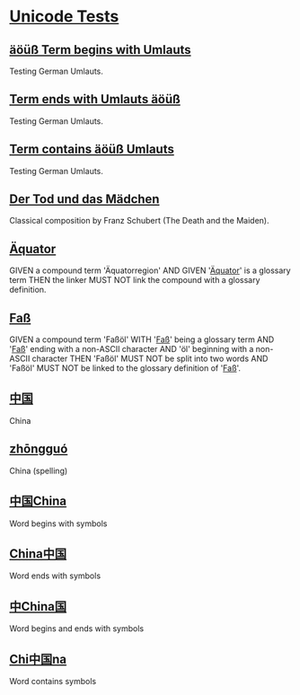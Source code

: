 # [Unicode Tests](#unicode-tests)

<!-- =========== DE ============= -->

## [äöüß Term begins with Umlauts](#äöüß-term-begins-with-umlauts)

Testing German Umlauts.

## [Term ends with Umlauts äöüß](#term-ends-with-umlauts-äöüß)

Testing German Umlauts.

## [Term contains äöüß Umlauts](#term-contains-äöüß-umlauts)

Testing German Umlauts.

## [Der Tod und das Mädchen](#der-tod-und-das-mädchen)

Classical composition by Franz Schubert (The Death and the Maiden).

## [Äquator](#äquator)

GIVEN a compound term 'Äquatorregion' AND GIVEN '[Äquator][1]' is a glossary term
THEN the linker MUST NOT link the compound with a glossary definition.

## [Faß](#faß)

GIVEN a compound term 'Faßöl'
WITH '[Faß][2]' being a glossary term
AND '[Faß][2]' ending with a non-ASCII character
AND 'öl' beginning with a non-ASCII character
THEN 'Faßöl' MUST NOT be split into two words
AND 'Faßöl' MUST NOT be linked to the glossary definition of '[Faß][2]'.

<!-- =========== ZH ============= -->

## [中国](#中国)

China

## [zhōngguó](#zhōngguó)

China (spelling)

## [中国China](#中国china)

Word begins with symbols

## [China中国](#china中国)

Word ends with symbols

## [中China国](#中china国)

Word begins and ends with symbols

## [Chi中国na](#chi中国na)

Word contains symbols

[1]: #äquator "GIVEN a compound term 'Äquatorregion' AND GIVEN 'Äquator' is a glossary term
THEN the linker MUST NOT link the compound with a glossary definition."

[2]: #faß "GIVEN a compound term 'Faßöl'
WITH 'Faß' being a glossary term
AND 'Faß' ending with a non-ASCII character
AND 'öl' beginning with a non-ASCII character
THEN 'Faßöl' MUST NOT be split into two words
AND 'Faßöl' MUST NOT be linked to the glossary definition of 'Faß'."
